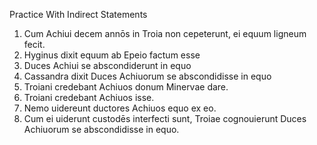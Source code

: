 Practice With Indirect Statements

1. Cum Achiui decem annōs in Troia non cepeterunt, ei equum ligneum fecit.
2. Hyginus dixit equum ab Epeio factum esse
3. Duces Achiui se abscondiderunt in equo
4. Cassandra dixit Duces Achiuorum se abscondidisse in equo
5. Troiani credebant Achiuos donum Minervae dare.
6. Troiani credebant Achiuos isse.
7. Nemo uidereunt ductores Achiuos equo ex eo.
8. Cum ei uiderunt custodēs interfecti sunt, Troiae cognouierunt Duces Achiuorum se abscondidisse in equo.
